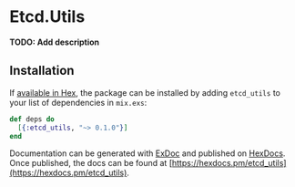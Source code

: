 # Etcd.Utils

**TODO: Add description**

## Installation

If [available in Hex](https://hex.pm/docs/publish), the package can be installed
by adding `etcd_utils` to your list of dependencies in `mix.exs`:

```elixir
def deps do
  [{:etcd_utils, "~> 0.1.0"}]
end
```

Documentation can be generated with [ExDoc](https://github.com/elixir-lang/ex_doc)
and published on [HexDocs](https://hexdocs.pm). Once published, the docs can
be found at [https://hexdocs.pm/etcd_utils](https://hexdocs.pm/etcd_utils).

